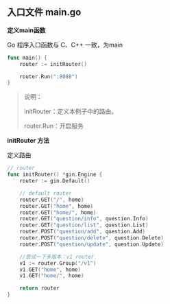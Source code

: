 ## 入口文件 main.go

**定义main函数**

Go 程序入口函数与 C、C++ 一致，为main

```go
func main() {
    router := initRouter()

    router.Run(":8080")
}
```

> 说明：
>
> initRouter：定义本例子中的路由。
>
> router.Run：开启服务

**initRouter 方法**

定义路由

```go
// router
func initRouter() *gin.Engine {
	router := gin.Default()

	// default router
	router.GET("/", home)
	router.GET("home", home)
	router.GET("home/", home)
	router.GET("question/info", question.Info)
	router.GET("question/list", question.List)
	router.POST("question/add", question.Add)
	router.POST("question/delete", question.Delete)
	router.POST("question/update", question.Update)

	//尝试一下多版本：v1 router
	v1 := router.Group("/v1")
	v1.GET("home", home)
	v1.GET("home/", home)

	return router
}
```



